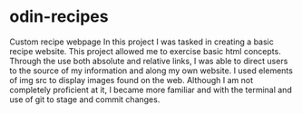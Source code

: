 # odin-recipes
Custom recipe webpage
In this project I was tasked in creating a basic recipe website.
This project allowed me to exercise basic html concepts. 
Through the use both absolute and relative links, I was able to direct users to the source of my information and along my own website. 
I used elements of img src to display images found on the web. 
Although I am not completely proficient at it, I became more familiar and with the terminal and use of git to stage and commit changes.